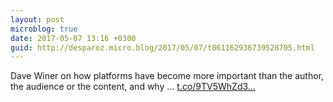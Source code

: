 ```yaml
---
layout: post
microblog: true
date: 2017-05-07 13:16 +0300
guid: http://desparoz.micro.blog/2017/05/07/t861162936739528705.html
---
```

Dave Winer on how platforms have become more important than the author, the audience or the content, and why ... [t.co/9TV5WhZd3...](https://t.co/9TV5WhZd3k)
